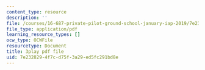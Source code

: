 ```yaml
---
content_type: resource
description: ''
file: /courses/16-687-private-pilot-ground-school-january-iap-2019/7e2328294f7cd75f3a29ed5fc291bd8e_EvcoYJtoQVw.pdf
file_type: application/pdf
learning_resource_types: []
ocw_type: OCWFile
resourcetype: Document
title: 3play pdf file
uid: 7e232829-4f7c-d75f-3a29-ed5fc291bd8e
---
```

